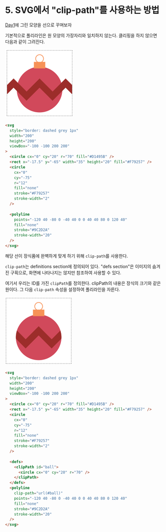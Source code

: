 # 5. SVG에서 "clip-path"를 사용하는 방법

[Day1](./01_basic-shapes.md)에 그린 모양을 선으로 꾸며보자

기본적으로 폴리라인은 원 모양의 가장자리와 일치하지 않는다. 클리핑을 하지 않으면 다음과 같이 그려진다.

![폴리라인](./images/ex5-1.png)

```html
<svg
  style="border: dashed grey 1px"
  width="200"
  height="200"
  viewBox="-100 -100 200 200"
>
  <circle cx="0" cy="20" r="70" fill="#D1495B" />
  <rect x="-17.5" y="-65" width="35" height="20" fill="#F79257" />
  <circle
    cx="0"
    cy="-75"
    r="12"
    fill="none"
    stroke="#F79257"
    stroke-width="2"
  />

  <polyline
    points="-120 40 -80 0 -40 40 0 0 40 40 80 0 120 40"
    fill="none"
    stroke="#9C2D2A"
    stroke-width="20"
  />
</svg>
```

해당 선이 장식품에 완벽하게 맞게 하기 위해 `clip-path`를 사용한다.

`clip-path`는 definitions section에 정의되어 있다. "defs section"은 이미지의 숨겨진 구획으로, 화면에 나타나지는 않지만 참조하여 사용할 수 있다.

여기서 우리는 ID를 가진 `clipPath`를 정의한다. clipPath의 내용은 장식의 크기와 같은 원이다. 그 다음 `clip-path` 속성을 설정하여 폴리라인을 자른다.

![클립](./images/ex5-2.png)

```html
<svg
  style="border: dashed grey 1px"
  width="200"
  height="200"
  viewBox="-100 -100 200 200"
>
  <circle cx="0" cy="20" r="70" fill="#D1495B" />
  <rect x="-17.5" y="-65" width="35" height="20" fill="#F79257" />
  <circle
    cx="0"
    cy="-75"
    r="12"
    fill="none"
    stroke="#F79257"
    stroke-width="2"
  />

  <defs>
    <clipPath id="ball">
      <circle cx="0" cy="20" r="70" />
    </clipPath>
  </defs>
  <polyline
    clip-path="url(#ball)"
    points="-120 40 -80 0 -40 40 0 0 40 40 80 0 120 40"
    fill="none"
    stroke="#9C2D2A"
    stroke-width="20"
  />
</svg>
```
